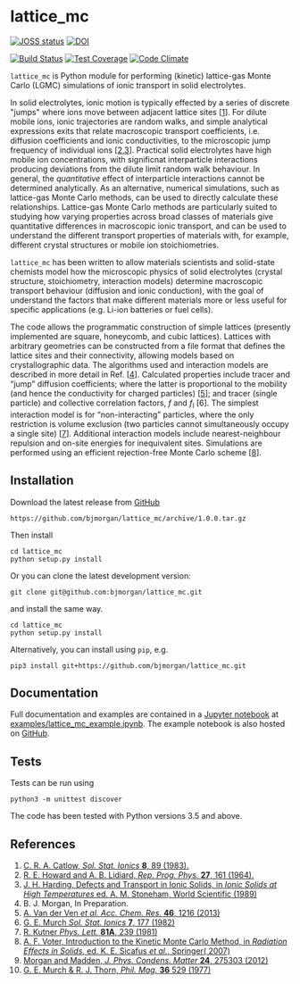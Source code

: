 # lattice_mc

[![JOSS status](http://joss.theoj.org/papers/6940b7bb0d59be86b8823a10780caae0/status.svg)](http://joss.theoj.org/papers/6940b7bb0d59be86b8823a10780caae0)
[![DOI](https://zenodo.org/badge/75750912.svg)](https://zenodo.org/badge/latestdoi/75750912) 
 
[![Build Status](https://travis-ci.org/bjmorgan/lattice_mc.svg?branch=master)](https://travis-ci.org/bjmorgan/lattice_mc)
[![Test Coverage](https://codeclimate.com/github/bjmorgan/lattice_mc/badges/coverage.svg)](https://codeclimate.com/github/bjmorgan/lattice_mc/coverage)
[![Code Climate](https://codeclimate.com/github/bjmorgan/lattice_mc/badges/gpa.svg)](https://codeclimate.com/github/bjmorgan/lattice_mc)

`lattice_mc` is Python module for performing (kinetic) lattice-gas Monte Carlo (LGMC) simulations of ionic transport in solid electrolytes.

In solid electrolytes, ionic motion is typically effected by a series of discrete "jumps" where ions move between adjacent lattice sites \[[1](#Catlow_SolStatIonics1983)\]. For dilute mobile ions, ionic trajectories are random walks, and simple analytical expressions exits that relate macroscopic transport coefficients, i.e. diffusion coefficients and ionic conductivities, to the microscopic jump frequency of individual ions \[[2](#HowardAndLidiard_RepProgPhys1964),[3](#Stoneham_IonicSolids1989)\]. Practical solid electrolytes have high mobile ion concentrations, with significnat interparticle interactions producing deviations from the dilute limit random walk behaviour. In general, the *quantitative* effect of interparticle interactions cannot be determined analytically. As an alternative, numerical simulations, such as lattice-gas Monte Carlo methods, can be used to directly calculate these relationships. Lattice-gas Monte Carlo methods are particularly suited to studying how varying properties across broad classes of materials give quantitative differences in macroscopic ionic transport, and can be used to understand the different transport properties of materials with, for example, different crystal structures or mobile ion stoichiometries. 

`lattice_mc` has been written to allow materials scientists and solid-state chemists model how the microscopic physics of solid electrolytes (crystal structure, stoichiometry, interaction models) determine macroscopic transport behaviour (diffusion and ionic conduction), with the goal of understand the factors that make different materials more or less useful for specific applications (e.g. Li-ion batteries or fuel cells).

The code allows the programmatic construction of simple lattices (presently implemented are square, honeycomb, and cubic lattices). Lattices with arbitrary geometries can be constructed from a file format that defines the lattice sites and their connectivity, allowing models based on crystallographic data. The algorithms used and interaction models are described in more detail in Ref. \[[4](#Morgan_LLZO)\]. Calculated properties include tracer and &ldquo;jump&rdquo; diffusion coefficients; where the latter is proportional to the mobility (and hence the conductivity for charged particles) \[[5](#VanDerVenEtAl_AccChemRes2013)\]; and tracer (single particle) and collective correlation factors, *f* and *f*<sub>I</sub> \[6\]</a>. The simplest interaction model is for &ldquo;non-interacting&rdquo; particles, where the only restriction is volume exclusion (two particles cannot simultaneously occupy a single site) \[[7](#Kutner_PhysLett1981)\]. Additional interaction models include nearest-neighbour repulsion and on-site energies for inequivalent sites. Simulations are performed using an efficient rejection-free Monte Carlo scheme \[[8](#Voter_kMCmethod)\].

## Installation

Download the latest release from [GitHub](https://github.com/bjmorgan/lattice_mc/releases)
```
https://github.com/bjmorgan/lattice_mc/archive/1.0.0.tar.gz
```
Then install
```
cd lattice_mc
python setup.py install
```

Or you can clone the latest development version:
```
git clone git@github.com:bjmorgan/lattice_mc.git
```
and install the same way.
```
cd lattice_mc
python setup.py install
```

Alternatively, you can install using `pip`, e.g.
```
pip3 install git+https://github.com/bjmorgan/lattice_mc.git
```

## Documentation

Full documentation and examples are contained in a [Jupyter notebook](http://jupyter-notebook.readthedocs.io/en/latest/#) at [examples/lattice_mc_example.ipynb](examples/lattice_mc_example.ipynb). The example notebook is also hosted on [GitHub](https://github.com/bjmorgan/lattice_mc/blob/master/examples/lattice_mc_examples.ipynb).

## Tests

Tests can be run using
```
python3 -m unittest discover
```
The code has been tested with Python versions 3.5 and above.

## References
1. <a name="Catlow_SolStatIonics1983" />[C. R. A. Catlow, *Sol. Stat. Ionics* **8**, 89 (1983).](https://doi.org/10.1016/0167-2738%2883%2990069-3)
1. <a name="HowardAndLidiard1964" />[R. E. Howard and A. B. Lidiard, *Rep. Prog. Phys.* **27**, 161 (1964).](https://doi.org/10.1088/0034-4885/27/1/305)
1. <a name="Stoneham_IonicSolids1989" />[J. H. Harding, Defects and Transport in Ionic Solids, in *Ionic Solids at High Temperatures* ed. A. M. Stoneham, World Scientific (1989)](https://doi.org/10.1142/9789814503228_0003)
1. <a name="Morgan_LLZO" />B. J. Morgan, In Preparation.
1. <a name="VanDerVenEtAl_AccChemRes2013" />[A. Van der Ven *et al.* *Acc. Chem. Res.* **46**, 1216 (2013)](https://dx.doi.org/10.1021/ar200329r)
1. <a name="Murch_SolStationics1982" />[G. E. Murch *Sol. Stat. Ionics* **7**, 177 (1982)](https://dx.doi.org/10.1016/0167-2738%2882%2990050-9)
1. <a name="Kutner_PhysLett1981" />[R. Kutner *Phys. Lett.* **81A**, 239 (1981)](https://dx.doi.org/10.1016/0375-9601%2881%2990251-6)
1. <a name="Voter_kMCmethod" />[A. F. Voter, Introduction to the Kinetic Monte Carlo Method, in *Radiation Effects in Solids*, ed. K. E. Sicafus *et al.*, Springer( 2007)](https://doi.org/10.1007/978-1-4020-5295-8_1)
1. <a name="MorganAndMadden_JPhysCondensMatter2012" />[Morgan and Madden, *J. Phys. Condens. Matter* **24**, 275303 (2012)](http://www.iopscience.iop.org/article/10.1088/0953-8984/24/27/275303/)
1. <a name="MurchAndThorn_PhilMag1977" />[G. E. Murch & R. J. Thorn, *Phil. Mag.* **36** 529 (1977)](http://dx.doi.org/10.1080/14786437708239737)
